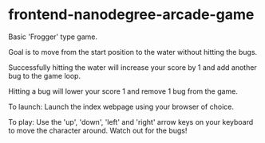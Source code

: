 frontend-nanodegree-arcade-game
===============================

Basic 'Frogger' type game. 

Goal is to move from the start position to the water without hitting the bugs.

Successfully hitting the water will increase your score by 1 and add another bug to the game loop.

Hitting a bug will lower your score 1 and remove 1 bug from the game.

To launch: Launch the index webpage using your browser of choice.

To play: Use the 'up', 'down', 'left' and 'right' arrow keys on your keyboard to move the 
character around. Watch out for the bugs!
